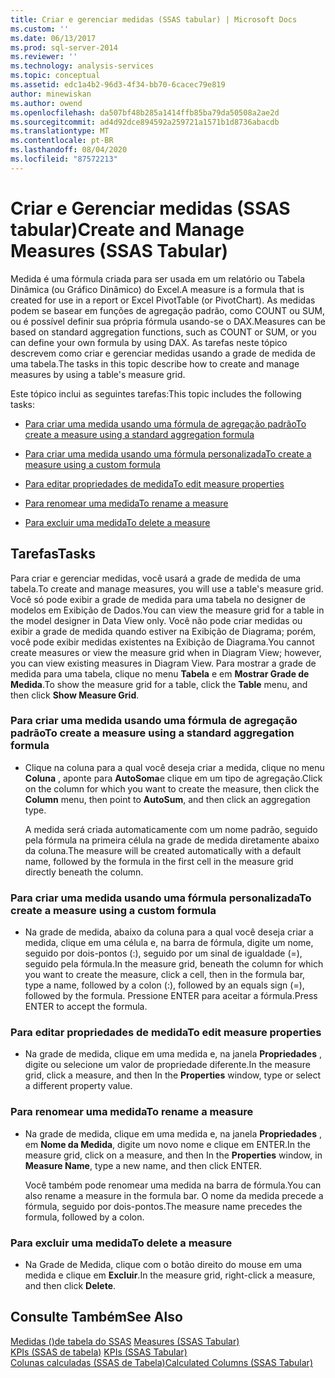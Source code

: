 ```yaml
---
title: Criar e gerenciar medidas (SSAS tabular) | Microsoft Docs
ms.custom: ''
ms.date: 06/13/2017
ms.prod: sql-server-2014
ms.reviewer: ''
ms.technology: analysis-services
ms.topic: conceptual
ms.assetid: edc1a4b2-96d3-4f34-bb70-6cacec79e819
author: minewiskan
ms.author: owend
ms.openlocfilehash: da507bf48b285a1414ffb85ba79da50508a2ae2d
ms.sourcegitcommit: ad4d92dce894592a259721a1571b1d8736abacdb
ms.translationtype: MT
ms.contentlocale: pt-BR
ms.lasthandoff: 08/04/2020
ms.locfileid: "87572213"
---
```

# <a name="create-and-manage-measures-ssas-tabular"></a><span data-ttu-id="de759-102">Criar e Gerenciar medidas (SSAS tabular)</span><span class="sxs-lookup"><span data-stu-id="de759-102">Create and Manage Measures (SSAS Tabular)</span></span>
  <span data-ttu-id="de759-103">Medida é uma fórmula criada para ser usada em um relatório ou Tabela Dinâmica (ou Gráfico Dinâmico) do Excel.</span><span class="sxs-lookup"><span data-stu-id="de759-103">A measure is a formula that is created for use in a report or Excel PivotTable (or PivotChart).</span></span> <span data-ttu-id="de759-104">As medidas podem se basear em funções de agregação padrão, como COUNT ou SUM, ou é possível definir sua própria fórmula usando-se o DAX.</span><span class="sxs-lookup"><span data-stu-id="de759-104">Measures can be based on standard aggregation functions, such as COUNT or SUM, or you can define your own formula by using DAX.</span></span> <span data-ttu-id="de759-105">As tarefas neste tópico descrevem como criar e gerenciar medidas usando a grade de medida de uma tabela.</span><span class="sxs-lookup"><span data-stu-id="de759-105">The tasks in this topic describe how to create and manage measures by using a table's measure grid.</span></span>  
  
 <span data-ttu-id="de759-106">Este tópico inclui as seguintes tarefas:</span><span class="sxs-lookup"><span data-stu-id="de759-106">This topic includes the following tasks:</span></span>  
  
-   [<span data-ttu-id="de759-107">Para criar uma medida usando uma fórmula de agregação padrão</span><span class="sxs-lookup"><span data-stu-id="de759-107">To create a measure using a standard aggregation formula</span></span>](#bkmk_create_stand)  
  
-   [<span data-ttu-id="de759-108">Para criar uma medida usando uma fórmula personalizada</span><span class="sxs-lookup"><span data-stu-id="de759-108">To create a measure using a custom formula</span></span>](#bkmk_create_custom)  
  
-   [<span data-ttu-id="de759-109">Para editar propriedades de medida</span><span class="sxs-lookup"><span data-stu-id="de759-109">To edit measure properties</span></span>](#bkmk_edit)  
  
-   [<span data-ttu-id="de759-110">Para renomear uma medida</span><span class="sxs-lookup"><span data-stu-id="de759-110">To rename a measure</span></span>](#bkmk_rename)  
  
-   [<span data-ttu-id="de759-111">Para excluir uma medida</span><span class="sxs-lookup"><span data-stu-id="de759-111">To delete a measure</span></span>](#bkmk_delete)  
  
## <a name="tasks"></a><span data-ttu-id="de759-112">Tarefas</span><span class="sxs-lookup"><span data-stu-id="de759-112">Tasks</span></span>  
 <span data-ttu-id="de759-113">Para criar e gerenciar medidas, você usará a grade de medida de uma tabela.</span><span class="sxs-lookup"><span data-stu-id="de759-113">To create and manage measures, you will use a table's measure grid.</span></span> <span data-ttu-id="de759-114">Você só pode exibir a grade de medida para uma tabela no designer de modelos em Exibição de Dados.</span><span class="sxs-lookup"><span data-stu-id="de759-114">You can view the measure grid for a table in the model designer in Data View only.</span></span> <span data-ttu-id="de759-115">Você não pode criar medidas ou exibir a grade de medida quando estiver na Exibição de Diagrama; porém, você pode exibir medidas existentes na Exibição de Diagrama.</span><span class="sxs-lookup"><span data-stu-id="de759-115">You cannot create measures or view the measure grid when in Diagram View; however, you can view existing measures in Diagram View.</span></span> <span data-ttu-id="de759-116">Para mostrar a grade de medida para uma tabela, clique no menu **Tabela** e em **Mostrar Grade de Medida**.</span><span class="sxs-lookup"><span data-stu-id="de759-116">To show the measure grid for a table, click the **Table** menu, and then click **Show Measure Grid**.</span></span>  
  
###  <a name="to-create-a-measure-using-a-standard-aggregation-formula"></a><a name="bkmk_create_stand"></a><span data-ttu-id="de759-117">Para criar uma medida usando uma fórmula de agregação padrão</span><span class="sxs-lookup"><span data-stu-id="de759-117">To create a measure using a standard aggregation formula</span></span>  
  
-   <span data-ttu-id="de759-118">Clique na coluna para a qual você deseja criar a medida, clique no menu **Coluna** , aponte para **AutoSoma**e clique em um tipo de agregação.</span><span class="sxs-lookup"><span data-stu-id="de759-118">Click on the column for which you want to create the measure, then click the **Column** menu, then point to **AutoSum**, and then click an aggregation type.</span></span>  
  
     <span data-ttu-id="de759-119">A medida será criada automaticamente com um nome padrão, seguido pela fórmula na primeira célula na grade de medida diretamente abaixo da coluna.</span><span class="sxs-lookup"><span data-stu-id="de759-119">The measure will be created automatically with a default name, followed by the formula in the first cell in the measure grid directly beneath the column.</span></span>  
  
###  <a name="to-create-a-measure-using-a-custom-formula"></a><a name="bkmk_create_custom"></a> <span data-ttu-id="de759-120">Para criar uma medida usando uma fórmula personalizada</span><span class="sxs-lookup"><span data-stu-id="de759-120">To create a measure using a custom formula</span></span>  
  
-   <span data-ttu-id="de759-121">Na grade de medida, abaixo da coluna para a qual você deseja criar a medida, clique em uma célula e, na barra de fórmula, digite um nome, seguido por dois-pontos (:), seguido por um sinal de igualdade (=), seguido pela fórmula.</span><span class="sxs-lookup"><span data-stu-id="de759-121">In the measure grid, beneath the column for which you want to create the measure, click a cell, then in the formula bar, type a name, followed by a colon (:), followed by an equals sign (=), followed by the formula.</span></span> <span data-ttu-id="de759-122">Pressione ENTER para aceitar a fórmula.</span><span class="sxs-lookup"><span data-stu-id="de759-122">Press ENTER to accept the formula.</span></span>  
  
###  <a name="to-edit-measure-properties"></a><a name="bkmk_edit"></a><span data-ttu-id="de759-123">Para editar propriedades de medida</span><span class="sxs-lookup"><span data-stu-id="de759-123">To edit measure properties</span></span>  
  
-   <span data-ttu-id="de759-124">Na grade de medida, clique em uma medida e, na janela **Propriedades** , digite ou selecione um valor de propriedade diferente.</span><span class="sxs-lookup"><span data-stu-id="de759-124">In the measure grid, click a measure, and then In the **Properties** window, type or select a different property value.</span></span>  
  
###  <a name="to-rename-a-measure"></a><a name="bkmk_rename"></a><span data-ttu-id="de759-125">Para renomear uma medida</span><span class="sxs-lookup"><span data-stu-id="de759-125">To rename a measure</span></span>  
  
-   <span data-ttu-id="de759-126">Na grade de medida, clique em uma medida e, na janela **Propriedades** , em **Nome da Medida**, digite um novo nome e clique em ENTER.</span><span class="sxs-lookup"><span data-stu-id="de759-126">In the measure grid, click on a measure, and then In the **Properties** window, in **Measure Name**, type a new name, and then click ENTER.</span></span>  
  
     <span data-ttu-id="de759-127">Você também pode renomear uma medida na barra de fórmula.</span><span class="sxs-lookup"><span data-stu-id="de759-127">You can also rename a measure in the formula bar.</span></span> <span data-ttu-id="de759-128">O nome da medida precede a fórmula, seguido por dois-pontos.</span><span class="sxs-lookup"><span data-stu-id="de759-128">The measure name precedes the formula, followed by a colon.</span></span>  
  
###  <a name="to-delete-a-measure"></a><a name="bkmk_delete"></a><span data-ttu-id="de759-129">Para excluir uma medida</span><span class="sxs-lookup"><span data-stu-id="de759-129">To delete a measure</span></span>  
  
-   <span data-ttu-id="de759-130">Na Grade de Medida, clique com o botão direito do mouse em uma medida e clique em **Excluir**.</span><span class="sxs-lookup"><span data-stu-id="de759-130">In the measure grid, right-click a measure, and then click **Delete**.</span></span>  
  
## <a name="see-also"></a><span data-ttu-id="de759-131">Consulte Também</span><span class="sxs-lookup"><span data-stu-id="de759-131">See Also</span></span>  
 <span data-ttu-id="de759-132">[Medidas &#40;&#41;de tabela do SSAS](measures-ssas-tabular.md) </span><span class="sxs-lookup"><span data-stu-id="de759-132">[Measures &#40;SSAS Tabular&#41;](measures-ssas-tabular.md) </span></span>  
 <span data-ttu-id="de759-133">[KPIs &#40;SSAS de tabela&#41;](kpis-ssas-tabular.md) </span><span class="sxs-lookup"><span data-stu-id="de759-133">[KPIs &#40;SSAS Tabular&#41;](kpis-ssas-tabular.md) </span></span>  
 [<span data-ttu-id="de759-134">Colunas calculadas &#40;SSAS de Tabela&#41;</span><span class="sxs-lookup"><span data-stu-id="de759-134">Calculated Columns &#40;SSAS Tabular&#41;</span></span>](ssas-calculated-columns.md)  
  
  
